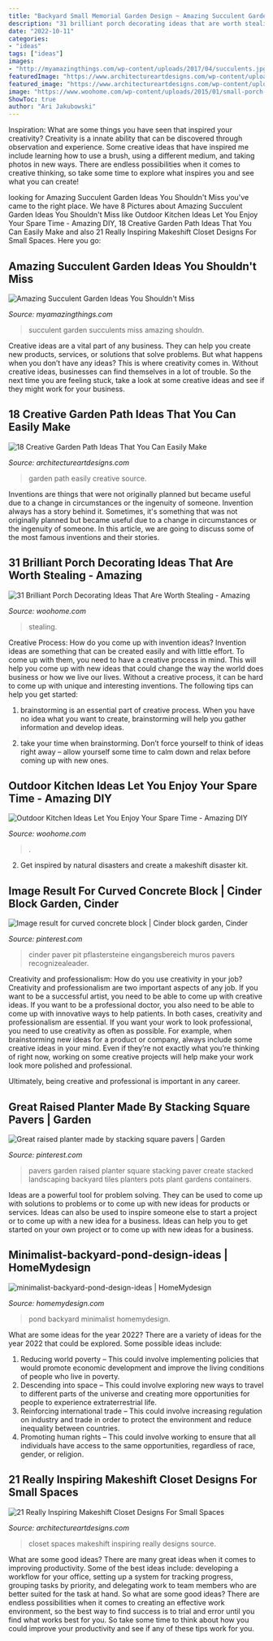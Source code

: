 ```yaml
---
title: "Backyard Small Memorial Garden Design ~ Amazing Succulent Garden Ideas You Shouldn&#039;t Miss"
description: "31 brilliant porch decorating ideas that are worth stealing"
date: "2022-10-11"
categories:
- "ideas"
tags: ["ideas"]
images:
- "http://myamazingthings.com/wp-content/uploads/2017/04/succulents.jpg"
featuredImage: "https://www.architectureartdesigns.com/wp-content/uploads/2016/05/3-34.jpg"
featured_image: "https://www.architectureartdesigns.com/wp-content/uploads/2016/05/2-25.jpg"
image: "https://www.woohome.com/wp-content/uploads/2015/01/small-porch-ideas-woohome-24.jpg"
ShowToc: true
author: "Ari Jakubowski"
---
```



Inspiration: What are some things you have seen that inspired your creativity?
Creativity is a innate ability that can be discovered through observation and experience. Some creative ideas that have inspired me include learning how to use a brush, using a different medium, and taking photos in new ways. There are endless possibilities when it comes to creative thinking, so take some time to explore what inspires you and see what you can create!

	

		
looking for Amazing Succulent Garden Ideas You Shouldn&#039;t Miss you've came to the right place. We have 8 Pictures about Amazing Succulent Garden Ideas You Shouldn&#039;t Miss like Outdoor Kitchen Ideas Let You Enjoy Your Spare Time - Amazing DIY, 18 Creative Garden Path Ideas That You Can Easily Make and also 21 Really Inspiring Makeshift Closet Designs For Small Spaces. Here you go:
		
    
## Amazing Succulent Garden Ideas You Shouldn&#039;t Miss

<img loading=lazy src="http://myamazingthings.com/wp-content/uploads/2017/04/succulents.jpg" onerror="this.onerror=null;this.src='https://tse1.mm.bing.net/th?id=OIP.39KkMY20fjxQX7ayw8h8pwHaLH&amp;pid=15.1';" alt="Amazing Succulent Garden Ideas You Shouldn&#039;t Miss">

_Source: myamazingthings.com_

>succulent garden succulents miss amazing shouldn. 

	

Creative ideas are a vital part of any business. They can help you create new products, services, or solutions that solve problems. But what happens when you don’t have any ideas? This is where creativity comes in. Without creative ideas, businesses can find themselves in a lot of trouble. So the next time you are feeling stuck, take a look at some creative ideas and see if they might work for your business.

    
## 18 Creative Garden Path Ideas That You Can Easily Make

<img loading=lazy src="https://www.architectureartdesigns.com/wp-content/uploads/2016/05/2-25.jpg" onerror="this.onerror=null;this.src='https://tse2.mm.bing.net/th?id=OIP.JMA0TBiPiulqPVyS75_rawHaLI&amp;pid=15.1';" alt="18 Creative Garden Path Ideas That You Can Easily Make">

_Source: architectureartdesigns.com_

>garden path easily creative source. 

	

Inventions are things that were not originally planned but became useful due to a change in circumstances or the ingenuity of someone.
Invention always has a story behind it. Sometimes, it's something that was not originally planned but became useful due to a change in circumstances or the ingenuity of someone. In this article, we are going to discuss some of the most famous inventions and their stories.

    
## 31 Brilliant Porch Decorating Ideas That Are Worth Stealing - Amazing

<img loading=lazy src="https://www.woohome.com/wp-content/uploads/2015/01/small-porch-ideas-woohome-24.jpg" onerror="this.onerror=null;this.src='https://tse2.mm.bing.net/th?id=OIP.TL6GxW9NY5m83qN809rjvgHaLE&amp;pid=15.1';" alt="31 Brilliant Porch Decorating Ideas That Are Worth Stealing - Amazing">

_Source: woohome.com_

>stealing. 

	

Creative Process: How do you come up with invention ideas?
Invention ideas are something that can be created easily and with little effort. To come up with them, you need to have a creative process in mind. This will help you come up with new ideas that could change the way the world does business or how we live our lives. Without a creative process, it can be hard to come up with unique and interesting inventions. The following tips can help you get started:
1. brainstorming is an essential part of creative process. When you have no idea what you want to create, brainstorming will help you gather information and develop ideas.

2. take your time when brainstorming. Don’t force yourself to think of ideas right away – allow yourself some time to calm down and relax before coming up with new ones.


    
## Outdoor Kitchen Ideas Let You Enjoy Your Spare Time - Amazing DIY

<img loading=lazy src="https://www.woohome.com/wp-content/uploads/2014/02/outdoor-kitchen-4.jpg" onerror="this.onerror=null;this.src='https://tse1.mm.bing.net/th?id=OIP.jcxSXCNgDdbCiHqAuxVTmAHaKe&amp;pid=15.1';" alt="Outdoor Kitchen Ideas Let You Enjoy Your Spare Time - Amazing DIY">

_Source: woohome.com_

>. 

	

2. Get inspired by natural disasters and create a makeshift disaster kit.

    
## Image Result For Curved Concrete Block | Cinder Block Garden, Cinder

<img loading=lazy src="https://i.pinimg.com/736x/f0/49/23/f04923051b45efededf11a3aca5a9291.jpg" onerror="this.onerror=null;this.src='https://tse1.mm.bing.net/th?id=OIP.LzG5E5O5J0UsBIDbSHPXjgHaFj&amp;pid=15.1';" alt="Image result for curved concrete block | Cinder block garden, Cinder">

_Source: pinterest.com_

>cinder paver pit pflastersteine eingangsbereich muros pavers recognizealeader. 

	

Creativity and professionalism: How do you use creativity in your job?
Creativity and professionalism are two important aspects of any job. If you want to be a successful artist, you need to be able to come up with creative ideas. If you want to be a professional doctor, you also need to be able to come up with innovative ways to help patients. In both cases, creativity and professionalism are essential.
If you want your work to look professional, you need to use creativity as often as possible. For example, when brainstorming new ideas for a product or company, always include some creative ideas in your mind. Even if they’re not exactly what you’re thinking of right now, working on some creative projects will help make your work look more polished and professional.

Ultimately, being creative and professional is important in any career.

    
## Great Raised Planter Made By Stacking Square Pavers | Garden

<img loading=lazy src="https://i.pinimg.com/736x/5b/18/98/5b1898e2ba3490e8f945a7852485ef7a--garden-tiles-garden-art.jpg" onerror="this.onerror=null;this.src='https://tse1.mm.bing.net/th?id=OIP._n-3Ws6n-lvawsqa1Wi9fgHaJ3&amp;pid=15.1';" alt="Great raised planter made by stacking square pavers | Garden">

_Source: pinterest.com_

>pavers garden raised planter square stacking paver create stacked landscaping backyard tiles planters pots plant gardens containers. 

	

Ideas are a powerful tool for problem solving. They can be used to come up with solutions to problems or to come up with new ideas for products or services. Ideas can also be used to inspire someone else to start a project or to come up with a new idea for a business. Ideas can help you to get started on your own project or to come up with new ideas for a business.

    
## Minimalist-backyard-pond-design-ideas | HomeMydesign

<img loading=lazy src="https://homemydesign.com/wp-content/uploads/2015/04/minimalist-backyard-pond-design-ideas.jpg" onerror="this.onerror=null;this.src='https://tse1.mm.bing.net/th?id=OIP.cRtsFw4_JxPMgLP95WeUPgHaLH&amp;pid=15.1';" alt="minimalist-backyard-pond-design-ideas | HomeMydesign">

_Source: homemydesign.com_

>pond backyard minimalist homemydesign. 

	

What are some ideas for the year 2022?
There are a variety of ideas for the year 2022 that could be explored. Some possible ideas include: 
1. Reducing world poverty – This could involve implementing policies that would promote economic development and improve the living conditions of people who live in poverty. 
2. Descending into space – This could involve exploring new ways to travel to different parts of the universe and creating more opportunities for people to experience extraterrestrial life. 
3. Reinforcing international trade – This could involve increasing regulation on industry and trade in order to protect the environment and reduce inequality between countries. 
4. Promoting human rights – This could involve working to ensure that all individuals have access to the same opportunities, regardless of race, gender, or religion.

    
## 21 Really Inspiring Makeshift Closet Designs For Small Spaces

<img loading=lazy src="https://www.architectureartdesigns.com/wp-content/uploads/2016/05/3-34.jpg" onerror="this.onerror=null;this.src='https://tse3.mm.bing.net/th?id=OIP.xoGDyX-zKtQJX8swIz77oAHaLJ&amp;pid=15.1';" alt="21 Really Inspiring Makeshift Closet Designs For Small Spaces">

_Source: architectureartdesigns.com_

>closet spaces makeshift inspiring really designs source. 

	

What are some good ideas?
There are many great ideas when it comes to improving productivity. Some of the best ideas include: developing a workflow for your office, setting up a system for tracking progress, grouping tasks by priority, and delegating work to team members who are better suited for the task at hand. So what are some good ideas? There are endless possibilities when it comes to creating an effective work environment, so the best way to find success is to trial and error until you find what works best for you. So take some time to think about how you could improve your productivity and see if any of these tips work for you.


